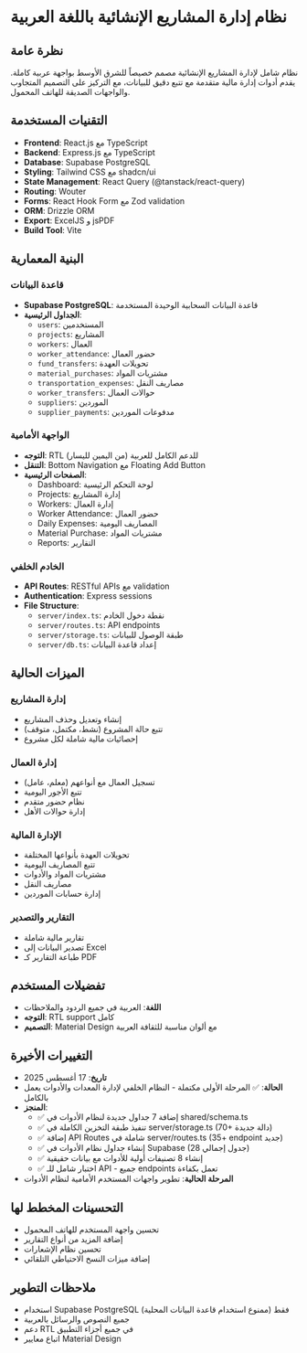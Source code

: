 # نظام إدارة المشاريع الإنشائية باللغة العربية

## نظرة عامة
نظام شامل لإدارة المشاريع الإنشائية مصمم خصيصاً للشرق الأوسط بواجهة عربية كاملة. يقدم أدوات إدارة مالية متقدمة مع تتبع دقيق للبيانات، مع التركيز على التصميم المتجاوب والواجهات الصديقة للهاتف المحمول.

## التقنيات المستخدمة
- **Frontend**: React.js مع TypeScript
- **Backend**: Express.js مع TypeScript
- **Database**: Supabase PostgreSQL
- **Styling**: Tailwind CSS مع shadcn/ui
- **State Management**: React Query (@tanstack/react-query)
- **Routing**: Wouter
- **Forms**: React Hook Form مع Zod validation
- **ORM**: Drizzle ORM
- **Export**: ExcelJS و jsPDF
- **Build Tool**: Vite

## البنية المعمارية

### قاعدة البيانات
- **Supabase PostgreSQL**: قاعدة البيانات السحابية الوحيدة المستخدمة
- **الجداول الرئيسية**:
  - `users`: المستخدمين
  - `projects`: المشاريع
  - `workers`: العمال
  - `worker_attendance`: حضور العمال
  - `fund_transfers`: تحويلات العهدة
  - `material_purchases`: مشتريات المواد
  - `transportation_expenses`: مصاريف النقل
  - `worker_transfers`: حوالات العمال
  - `suppliers`: الموردين
  - `supplier_payments`: مدفوعات الموردين

### الواجهة الأمامية
- **التوجه**: RTL (من اليمين لليسار) للدعم الكامل للعربية
- **التنقل**: Bottom Navigation مع Floating Add Button
- **الصفحات الرئيسية**:
  - Dashboard: لوحة التحكم الرئيسية
  - Projects: إدارة المشاريع
  - Workers: إدارة العمال
  - Worker Attendance: حضور العمال
  - Daily Expenses: المصاريف اليومية
  - Material Purchase: مشتريات المواد
  - Reports: التقارير

### الخادم الخلفي
- **API Routes**: RESTful APIs مع validation
- **Authentication**: Express sessions
- **File Structure**:
  - `server/index.ts`: نقطة دخول الخادم
  - `server/routes.ts`: API endpoints
  - `server/storage.ts`: طبقة الوصول للبيانات
  - `server/db.ts`: إعداد قاعدة البيانات

## الميزات الحالية

### إدارة المشاريع
- إنشاء وتعديل وحذف المشاريع
- تتبع حالة المشروع (نشط، مكتمل، متوقف)
- إحصائيات مالية شاملة لكل مشروع

### إدارة العمال
- تسجيل العمال مع أنواعهم (معلم، عامل)
- تتبع الأجور اليومية
- نظام حضور متقدم
- إدارة حوالات الأهل

### الإدارة المالية
- تحويلات العهدة بأنواعها المختلفة
- تتبع المصاريف اليومية
- مشتريات المواد والأدوات
- مصاريف النقل
- إدارة حسابات الموردين

### التقارير والتصدير
- تقارير مالية شاملة
- تصدير البيانات إلى Excel
- طباعة التقارير كـ PDF

## تفضيلات المستخدم
- **اللغة**: العربية في جميع الردود والملاحظات
- **التوجه**: RTL support كامل
- **التصميم**: Material Design مع ألوان مناسبة للثقافة العربية

## التغييرات الأخيرة
- **تاريخ**: 17 أغسطس 2025
- **الحالة**: ✅ المرحلة الأولى مكتملة - النظام الخلفي لإدارة المعدات والأدوات يعمل بالكامل
- **المنجز**:
  - ✅ إضافة 7 جداول جديدة لنظام الأدوات في shared/schema.ts
  - ✅ تنفيذ طبقة التخزين الكاملة في server/storage.ts (70+ دالة جديدة)
  - ✅ إضافة API Routes شاملة في server/routes.ts (35+ endpoint جديد)
  - ✅ إنشاء جداول نظام الأدوات في Supabase (28 جدول إجمالي)
  - ✅ إنشاء 8 تصنيفات أولية للأدوات مع بيانات حقيقية
  - ✅ اختبار شامل للـ API - جميع endpoints تعمل بكفاءة
- **المرحلة الحالية**: تطوير واجهات المستخدم الأمامية لنظام الأدوات

## التحسينات المخطط لها
- تحسين واجهة المستخدم للهاتف المحمول
- إضافة المزيد من أنواع التقارير
- تحسين نظام الإشعارات
- إضافة ميزات النسخ الاحتياطي التلقائي

## ملاحظات التطوير
- استخدام Supabase PostgreSQL فقط (ممنوع استخدام قاعدة البيانات المحلية)
- جميع النصوص والرسائل بالعربية
- دعم RTL في جميع أجزاء التطبيق
- اتباع معايير Material Design